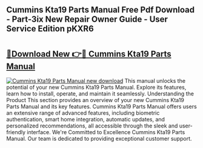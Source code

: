 ## Cummins Kta19 Parts Manual Free Pdf Download - Part-3ix New Repair Owner Guide - User Service Edition pKXR6

# <h2><a href="http://bc22164.oget.top/?id=Cummins+Kta19+Parts+Manual">🔗Download New 👉🔴 Cummins Kta19 Parts Manual</a></h2>

[![Cummins Kta19 Parts Manual new download](https://i.imgur.com/5g1atiW.png)](http://bc22164.oget.top/?id=Cummins+Kta19+Parts+Manual)
This manual unlocks the potential of your new Cummins Kta19 Parts Manual. Explore its features, learn how to install, operate, and maintain it seamlessly. Understanding the Product This section provides an overview of your new Cummins Kta19 Parts Manual and its key features. Cummins Kta19 Parts Manual offers users an extensive range of advanced features, including biometric authentication, smart home integration, automatic updates, and personalized recommendations, all accessible through the sleek and user-friendly interface. We're Committed to Excellence Cummins Kta19 Parts Manual. Our team is dedicated to providing exceptional customer support.
